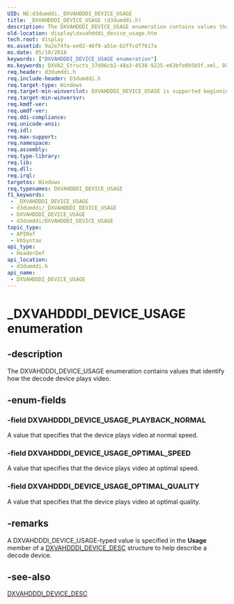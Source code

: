```yaml
---
UID: NE:d3dumddi._DXVAHDDDI_DEVICE_USAGE
title: _DXVAHDDDI_DEVICE_USAGE (d3dumddi.h)
description: The DXVAHDDDI_DEVICE_USAGE enumeration contains values that identify how the decode device plays video.
old-location: display\dxvahdddi_device_usage.htm
tech.root: display
ms.assetid: 9a2e74fa-ee02-46f9-a51e-b2ffcdf7617a
ms.date: 05/10/2018
keywords: ["DXVAHDDDI_DEVICE_USAGE enumeration"]
ms.keywords: DXVA2_Structs_37d96cb2-48a3-4538-9225-e63bfe0b5b5f.xml, DXVAHDDDI_DEVICE_USAGE, DXVAHDDDI_DEVICE_USAGE enumeration [Display Devices], DXVAHDDDI_DEVICE_USAGE_OPTIMAL_QUALITY, DXVAHDDDI_DEVICE_USAGE_OPTIMAL_SPEED, DXVAHDDDI_DEVICE_USAGE_PLAYBACK_NORMAL, _DXVAHDDDI_DEVICE_USAGE, d3dumddi/DXVAHDDDI_DEVICE_USAGE, d3dumddi/DXVAHDDDI_DEVICE_USAGE_OPTIMAL_QUALITY, d3dumddi/DXVAHDDDI_DEVICE_USAGE_OPTIMAL_SPEED, d3dumddi/DXVAHDDDI_DEVICE_USAGE_PLAYBACK_NORMAL, display.dxvahdddi_device_usage
req.header: d3dumddi.h
req.include-header: D3dumddi.h
req.target-type: Windows
req.target-min-winverclnt: DXVAHDDDI_DEVICE_USAGE is supported beginning with the Windows 7 operating system.
req.target-min-winversvr: 
req.kmdf-ver: 
req.umdf-ver: 
req.ddi-compliance: 
req.unicode-ansi: 
req.idl: 
req.max-support: 
req.namespace: 
req.assembly: 
req.type-library: 
req.lib: 
req.dll: 
req.irql: 
targetos: Windows
req.typenames: DXVAHDDDI_DEVICE_USAGE
f1_keywords:
 - _DXVAHDDDI_DEVICE_USAGE
 - d3dumddi/_DXVAHDDDI_DEVICE_USAGE
 - DXVAHDDDI_DEVICE_USAGE
 - d3dumddi/DXVAHDDDI_DEVICE_USAGE
topic_type:
 - APIRef
 - kbSyntax
api_type:
 - HeaderDef
api_location:
 - d3dumddi.h
api_name:
 - DXVAHDDDI_DEVICE_USAGE
---
```


# _DXVAHDDDI_DEVICE_USAGE enumeration


## -description

The DXVAHDDDI_DEVICE_USAGE enumeration contains values that identify how the decode device plays video.

## -enum-fields

### -field DXVAHDDDI_DEVICE_USAGE_PLAYBACK_NORMAL

A value that specifies that the device plays video at normal speed.

### -field DXVAHDDDI_DEVICE_USAGE_OPTIMAL_SPEED

A value that specifies that the device plays video at optimal speed.

### -field DXVAHDDDI_DEVICE_USAGE_OPTIMAL_QUALITY

A value that specifies that the device plays video at optimal quality.

## -remarks

A DXVAHDDDI_DEVICE_USAGE-typed value is specified in the <b>Usage</b> member of a <a href="/windows-hardware/drivers/ddi/d3dumddi/ns-d3dumddi-_dxvahdddi_device_desc">DXVAHDDDI_DEVICE_DESC</a> structure to help describe a decode device.

## -see-also

<a href="/windows-hardware/drivers/ddi/d3dumddi/ns-d3dumddi-_dxvahdddi_device_desc">DXVAHDDDI_DEVICE_DESC</a>